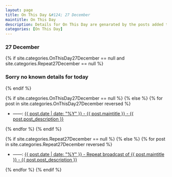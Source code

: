 ```yaml
---
layout: page
title: On This Day &#124; 27 December
maintitle: On This Day
description: Details for On This Day are genarated by the posts added to the website so the content is subject to changes/updates over time.
categories: [On This Day]
---
```


<h3>27 December</h3>

{% if site.categories.OnThisDay27December == null and site.categories.Repeat27December == null %}
  <h3>Sorry no known details for today</h3>
{% endif %}

{% if site.categories.OnThisDay27December == null %}
{% else %}
{% for post in site.categories.OnThisDay27December reversed %}
<ul>
<li> ——: <a href="{{ post.url }}">{{ post.date | date: "%Y" }} - {{ post.maintitle }} - {{ post.post_description }}</a></li>
</ul>
{% endfor %}
{% endif %}

{% if site.categories.Repeat27December == null %}
{% else %}
{% for post in site.categories.Repeat27December reversed %}
<ul>
<li> ——: <a href="{{ post.url }}">{{ post.date | date: "%Y" }} - Repeat broadcast of {{ post.maintitle }} - {{ post.post_description }}</a></li>
</ul>
{% endfor %}
{% endif %}

